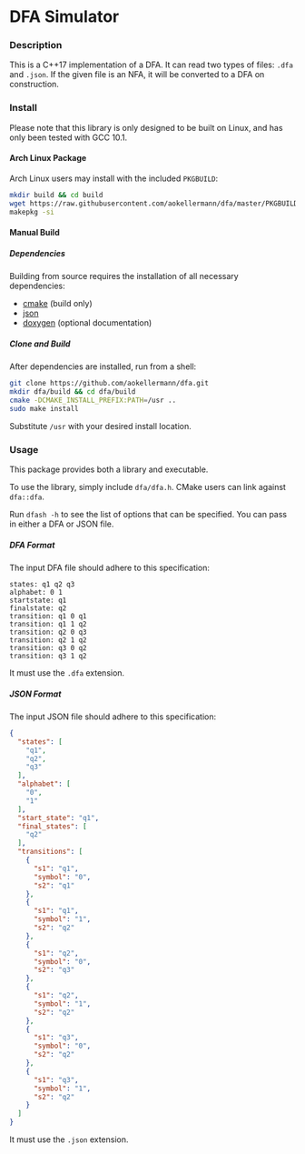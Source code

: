 # DFA Simulator

### Description
This is a C++17 implementation of a DFA. It can read two types of files: `.dfa` and `.json`. If the given file is an
NFA, it will be converted to a DFA on construction.

### Install
Please note that this library is only designed to be built on Linux, and has only been tested with GCC 10.1. 
#### Arch Linux Package
Arch Linux users may install with the included `PKGBUILD`:
```bash
mkdir build && cd build
wget https://raw.githubusercontent.com/aokellermann/dfa/master/PKGBUILD
makepkg -si
```

#### Manual Build

##### Dependencies
Building from source requires the installation of all necessary dependencies:
* [cmake](https://github.com/Kitware/CMake) (build only)
* [json](https://github.com/nlohmann/json)
* [doxygen](https://github.com/doxygen/doxygen) (optional documentation)

##### Clone and Build
After dependencies are installed, run from a shell:
```bash
git clone https://github.com/aokellermann/dfa.git
mkdir dfa/build && cd dfa/build
cmake -DCMAKE_INSTALL_PREFIX:PATH=/usr ..
sudo make install
```
Substitute `/usr` with your desired install location.

### Usage
This package provides both a library and executable.

To use the library, simply include `dfa/dfa.h`. CMake users can link against `dfa::dfa`. 

Run `dfash -h` to see the list of options that can be specified.
You can pass in either a DFA or JSON file.

##### DFA Format
The input DFA file should adhere to this specification:
```
states: q1 q2 q3
alphabet: 0 1
startstate: q1
finalstate: q2
transition: q1 0 q1
transition: q1 1 q2
transition: q2 0 q3
transition: q2 1 q2
transition: q3 0 q2
transition: q3 1 q2 

```

It must use the `.dfa` extension.

##### JSON Format
The input JSON file should adhere to this specification:

```json
{
  "states": [
    "q1",
    "q2",
    "q3"
  ],
  "alphabet": [
    "0",
    "1"
  ],
  "start_state": "q1",
  "final_states": [
    "q2"
  ],
  "transitions": [
    {
      "s1": "q1",
      "symbol": "0",
      "s2": "q1"
    },
    {
      "s1": "q1",
      "symbol": "1",
      "s2": "q2"
    },
    {
      "s1": "q2",
      "symbol": "0",
      "s2": "q3"
    },
    {
      "s1": "q2",
      "symbol": "1",
      "s2": "q2"
    },
    {
      "s1": "q3",
      "symbol": "0",
      "s2": "q2"
    },
    {
      "s1": "q3",
      "symbol": "1",
      "s2": "q2"
    }
  ]
}
```

It must use the `.json` extension.